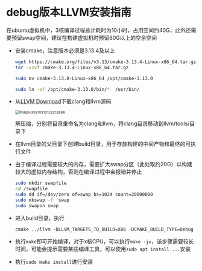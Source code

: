 # debug版本LLVM安装指南

在ubuntu虚拟机中，3核编译过程总计耗时为10小时，占用空间约40G，此外还需要预留swap空间，建议在构建虚拟机时预留60G以上的空余空间

- 安装cmake，注意版本必须是3.13.4及以上

  ```bash
  wget https://cmake.org/files/v3.13/cmake-3.13.4-Linux-x86_64.tar.gz
  tar -xzvf cmake-3.13.4-Linux-x86_64.tar.gz
  
  sudo mv cmake-3.13.0-Linux-x86_64 /opt/cmake-3.13.0
  
  sudo ln -sf /opt/cmake-3.13.0/bin/*  /usr/bin/
  ```

- 从[LLVM Download](https://releases.llvm.org/download.html#4.0.0)下载clang和llvm源码

  <img src="D:/资料/2021年春/编译原理与设计/lab/lab2/Lab2.assets/image-20210312122212866.png" alt="image-20210312122212866" style="zoom:67%;" />

  解压缩，分别将目录重命名为clang和llvm，将clang目录移动到llvm/tools/目录下

- 在llvm目录的父目录下创建build目录，用于存放构建的中间产物和最终的可执行文件

- 由于编译过程需要较大的内存，需要扩大swap分区（此处取约20G）以构建较大的虚拟内存结构，否则在编译过程中会报错并停止

  ```bash
  sudo mkdir swapfile
  cd /swapfile
  sudo dd if=/dev/zero of=swap bs=1024 count=20000000
  sudo mkswap -f  swap
  sudo swapon swap
  ```

- 进入build目录，执行

  `cmake ../llvm -DLLVM_TARGETS_TO_BUILD=X86 -DCMAKE_BUILD_TYPE=Debug`

- 执行`make`即可开始编译，对于x核CPU，可以执行`make -jx`，该步骤需要较长时间，可能会提示需要某些编译工具，可以使用`sudo apt install ...`安装

- 执行`sudo make install`进行安装